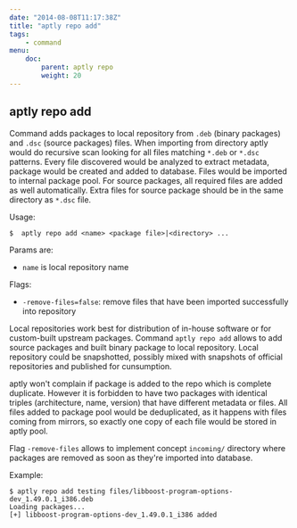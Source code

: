 ```yaml
---
date: "2014-08-08T11:17:38Z"
title: "aptly repo add"
tags:
    - command
menu:
    doc:
        parent: aptly repo
        weight: 20
---
```


aptly repo add
--------------

Command adds packages to local repository from `.deb` (binary packages)
and `.dsc` (source packages) files. When importing from directory aptly
would do recursive scan looking for all files matching `*.deb` or
`*.dsc` patterns. Every file discovered would be analyzed to extract
metadata, package would be created and added to database. Files would be
imported to internal package pool. For source packages, all required
files are added as well automatically. Extra files for source package
should be in the same directory as `*.dsc` file.

Usage:

    $  aptly repo add <name> <package file>|<directory> ...

Params are:

-   `name` is local repository name

Flags:

-   `-remove-files=false`: remove files that have been imported
    successfully into repository

Local repositories work best for distribution of in-house software or
for custom-built upstream packages. Command `aptly repo add` allows to
add source packages and built binary package to local repository. Local
repository could be snapshotted, possibly mixed with snapshots of
official repositories and published for cunsumption.

aptly won't complain if package is added to the repo which is complete
duplicate. However it is forbidden to have two packages with identical
triples (architecture, name, version) that have different metadata or
files. All files added to package pool would be deduplicated, as it
happens with files coming from mirrors, so exactly one copy of each file
would be stored in aptly pool.

Flag `-remove-files` allows to implement concept `incoming/` directory
where packages are removed as soon as they're imported into database.

Example:

    $ aptly repo add testing files/libboost-program-options-dev_1.49.0.1_i386.deb
    Loading packages...
    [+] libboost-program-options-dev_1.49.0.1_i386 added

 